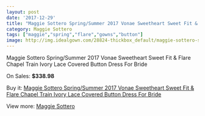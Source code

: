 ```yaml
---
layout: post
date: '2017-12-29'
title: "Maggie Sottero Spring/Summer 2017 Vonae Sweetheart Sweet Fit & Flare Chapel Train Ivory Lace Covered Button Dress For Bride"
category: Maggie Sottero
tags: ["maggie","spring","flare","gowns","button"]
image: http://img.idealgown.com/28824-thickbox_default/maggie-sottero-spring-summer-2017-vonae-sweetheart-sweet-fit-flare-chapel-train-ivory-lace-covered-button-dress-for-bride.jpg
---
```

Maggie Sottero Spring/Summer 2017 Vonae Sweetheart Sweet Fit & Flare Chapel Train Ivory Lace Covered Button Dress For Bride

On Sales: **$338.98**
<a href="https://www.idealgown.com/en/maggie-sottero/10979-maggie-sottero-spring-summer-2017-vonae-sweetheart-sweet-fit-flare-chapel-train-ivory-lace-covered-button-dress-for-bride.html"><amp-img layout="responsive" width="600" height="600" src="//img.idealgown.com/28824-thickbox_default/maggie-sottero-spring-summer-2017-vonae-sweetheart-sweet-fit-flare-chapel-train-ivory-lace-covered-button-dress-for-bride.jpg" alt="Maggie Sottero Spring/Summer 2017 Vonae Sweetheart Sweet Fit & Flare Chapel Train Ivory Lace Covered Button Dress For Bride 0" /></a>
<a href="https://www.idealgown.com/en/maggie-sottero/10979-maggie-sottero-spring-summer-2017-vonae-sweetheart-sweet-fit-flare-chapel-train-ivory-lace-covered-button-dress-for-bride.html"><amp-img layout="responsive" width="600" height="600" src="//img.idealgown.com/28827-thickbox_default/maggie-sottero-spring-summer-2017-vonae-sweetheart-sweet-fit-flare-chapel-train-ivory-lace-covered-button-dress-for-bride.jpg" alt="Maggie Sottero Spring/Summer 2017 Vonae Sweetheart Sweet Fit & Flare Chapel Train Ivory Lace Covered Button Dress For Bride 1" /></a>
<a href="https://www.idealgown.com/en/maggie-sottero/10979-maggie-sottero-spring-summer-2017-vonae-sweetheart-sweet-fit-flare-chapel-train-ivory-lace-covered-button-dress-for-bride.html"><amp-img layout="responsive" width="600" height="600" src="//img.idealgown.com/28826-thickbox_default/maggie-sottero-spring-summer-2017-vonae-sweetheart-sweet-fit-flare-chapel-train-ivory-lace-covered-button-dress-for-bride.jpg" alt="Maggie Sottero Spring/Summer 2017 Vonae Sweetheart Sweet Fit & Flare Chapel Train Ivory Lace Covered Button Dress For Bride 2" /></a>
<a href="https://www.idealgown.com/en/maggie-sottero/10979-maggie-sottero-spring-summer-2017-vonae-sweetheart-sweet-fit-flare-chapel-train-ivory-lace-covered-button-dress-for-bride.html"><amp-img layout="responsive" width="600" height="600" src="//img.idealgown.com/28825-thickbox_default/maggie-sottero-spring-summer-2017-vonae-sweetheart-sweet-fit-flare-chapel-train-ivory-lace-covered-button-dress-for-bride.jpg" alt="Maggie Sottero Spring/Summer 2017 Vonae Sweetheart Sweet Fit & Flare Chapel Train Ivory Lace Covered Button Dress For Bride 3" /></a>

Buy it: [Maggie Sottero Spring/Summer 2017 Vonae Sweetheart Sweet Fit & Flare Chapel Train Ivory Lace Covered Button Dress For Bride](https://www.idealgown.com/en/maggie-sottero/10979-maggie-sottero-spring-summer-2017-vonae-sweetheart-sweet-fit-flare-chapel-train-ivory-lace-covered-button-dress-for-bride.html "Maggie Sottero Spring/Summer 2017 Vonae Sweetheart Sweet Fit & Flare Chapel Train Ivory Lace Covered Button Dress For Bride")

View more: [Maggie Sottero](https://www.idealgown.com/en/45-maggie-sottero "Maggie Sottero")